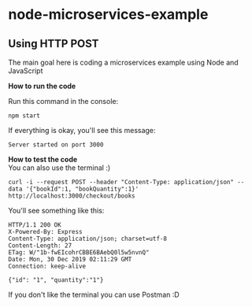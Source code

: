 # node-microservices-example
Using HTTP POST
---
The main goal here is coding a microservices example using Node and JavaScript

**How to run the code** </br>

Run this command in the console:
```
npm start
```
If everything is okay, you'll see this message:
```
Server started on port 3000
````

**How to test the code** </br>
You can also use the terminal :)

```
curl -i --request POST --header "Content-Type: application/json" --data '{"bookId":1, "bookQuantity":1}' http://localhost:3000/checkout/books
```

You'll see something like this:
```
HTTP/1.1 200 OK
X-Powered-By: Express
Content-Type: application/json; charset=utf-8
Content-Length: 27
ETag: W/"1b-fwEIcohrCBBE6BAebQ0l5w5nvnQ"
Date: Mon, 30 Dec 2019 02:11:29 GMT
Connection: keep-alive

{"id": "1", "quantity":"1"}
```

If you don't like the terminal you can use Postman :D